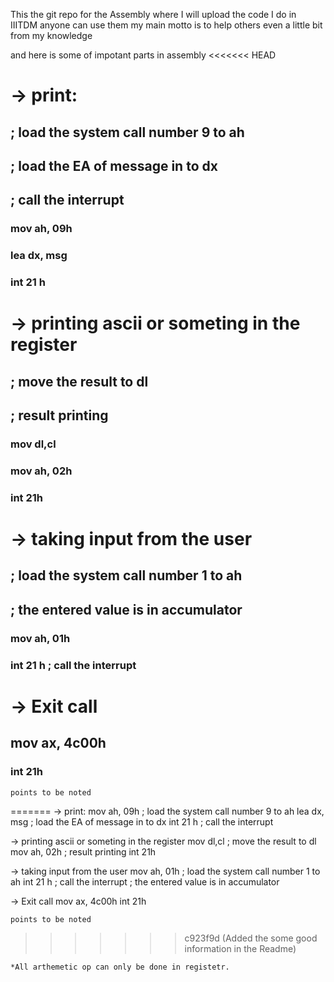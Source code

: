 This the git repo for the Assembly where I will upload the code I do in IIITDM 
anyone can use them my main motto is to help others even a little bit from my knowledge 

and here is some of impotant parts in assembly 
<<<<<<< HEAD
# -> print:
## ; load the system call number 9 to ah
## ; load the EA of message in to dx
## ; call the interrupt
   ### mov ah, 09h                             
   ### lea dx, msg                             
   ### int 21 h                                

# ->  printing ascii or someting in the register
## ; move the result to dl
## ; result printing
   ### mov dl,cl                               
   ### mov ah, 02h                             
   ### int 21h

# ->  taking input from the user
## ; load the system call number 1 to ah
## ; the entered value is in accumulator

   ### mov ah, 01h                             
   ### int 21 h ; call the interrupt           
# -> Exit call
   ## mov ax, 4c00h
   ### int 21h
    


    points to be noted
    
=======
-> print:
    mov ah, 09h                             ; load the system call number 9 to ah
    lea dx, msg                             ; load the EA of message in to dx
    int 21 h                                ; call the interrupt

->  printing ascii or someting in the register
    mov dl,cl                               ; move the result to dl
    mov ah, 02h                             ; result printing
    int 21h

->  taking input from the user
    mov ah, 01h                             ; load the system call number 1 to ah
    int 21 h ; call the interrupt           ; the entered value is in accumulator

->  Exit call
    mov ax, 4c00h
    int 21h


    points to be noted
>>>>>>> c923f9d (Added the some good information in the Readme)

    *All arthemetic op can only be done in registetr.
    
